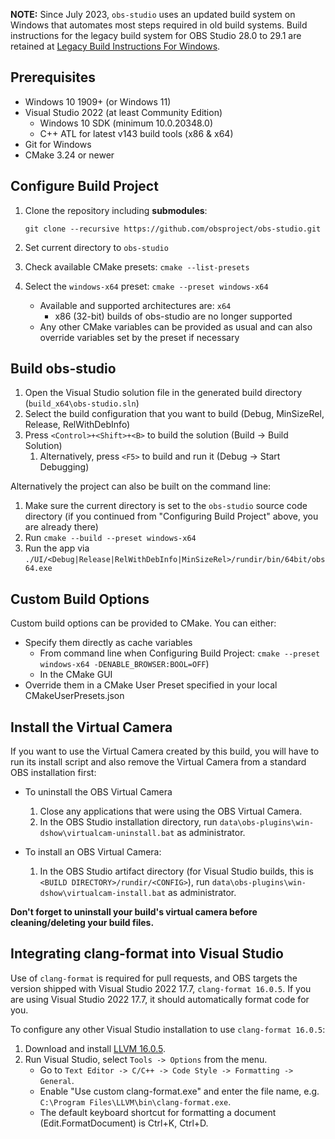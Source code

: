 **NOTE:** Since July 2023, `obs-studio` uses an updated build system on Windows that automates most steps required in old build systems. Build instructions for the legacy build system for OBS Studio 28.0 to 29.1 are retained at [Legacy Build Instructions For Windows](https://github.com/obsproject/obs-studio/wiki/Legacy-Build-Instructions-For-Windows/).

## Prerequisites
* Windows 10 1909+ (or Windows 11)
* Visual Studio 2022 (at least Community Edition)
  * Windows 10 SDK (minimum 10.0.20348.0)
  * C++ ATL for latest v143 build tools (x86 & x64)
* Git for Windows
* CMake 3.24 or newer

## Configure Build Project

1. Clone the repository including **submodules**:

    `git clone --recursive https://github.com/obsproject/obs-studio.git`

2. Set current directory to `obs-studio`
3. Check available CMake presets: `cmake --list-presets`
4. Select the `windows-x64` preset: `cmake --preset windows-x64`
    - Available and supported architectures are: `x64`
      - x86 (32-bit) builds of obs-studio are no longer supported
    - Any other CMake variables can be provided as usual and can also override variables set by the preset if necessary

## Build obs-studio

1. Open the Visual Studio solution file in the generated build directory (`build_x64\obs-studio.sln`)
2. Select the build configuration that you want to build (Debug, MinSizeRel, Release, RelWithDebInfo)
3. Press `<Control>+<Shift>+<B>` to build the solution (Build -> Build Solution)
   1. Alternatively, press `<F5>` to build and run it (Debug -> Start Debugging)

Alternatively the project can also be built on the command line:

1. Make sure the current directory is set to the `obs-studio` source code directory (if you continued from "Configuring Build Project" above, you are already there)
2. Run `cmake --build --preset windows-x64`
3. Run the app via `./UI/<Debug|Release|RelWithDebInfo|MinSizeRel>/rundir/bin/64bit/obs64.exe`

## Custom Build Options

Custom build options can be provided to CMake. You can either:

* Specify them directly as cache variables
  * From command line when Configuring Build Project: `cmake --preset windows-x64 -DENABLE_BROWSER:BOOL=OFF`)
  * In the CMake GUI 
* Override them in a CMake User Preset specified in your local CMakeUserPresets.json

## Install the Virtual Camera

If you want to use the Virtual Camera created by this build, you will have to run its install script and also remove the Virtual Camera from a standard OBS installation first:

* To uninstall the OBS Virtual Camera
    1. Close any applications that were using the OBS Virtual Camera.
    2. In the OBS Studio installation directory, run `data\obs-plugins\win-dshow\virtualcam-uninstall.bat` as administrator.

* To install an OBS Virtual Camera:

    1. In the OBS Studio artifact directory (for Visual Studio builds, this is `<BUILD DIRECTORY>/rundir/<CONFIG>`), run `data\obs-plugins\win-dshow\virtualcam-install.bat` as administrator.

**Don't forget to uninstall your build's virtual camera before cleaning/deleting your build files.**

## Integrating clang-format into Visual Studio

Use of `clang-format` is required for pull requests, and OBS targets the version shipped with Visual Studio 2022 17.7, `clang-format 16.0.5`. If you are using Visual Studio 2022 17.7, it should automatically format code for you.

To configure any other Visual Studio installation to use `clang-format 16.0.5`:

1. Download and install [LLVM 16.0.5](https://releases.llvm.org/).
2. Run Visual Studio, select `Tools -> Options` from the menu.
    * Go to `Text Editor -> C/C++ -> Code Style -> Formatting -> General`.
    * Enable "Use custom clang-format.exe" and enter the file name, e.g. `C:\Program Files\LLVM\bin\clang-format.exe`.
    * The default keyboard shortcut for formatting a document (Edit.FormatDocument) is Ctrl+K, Ctrl+D.
